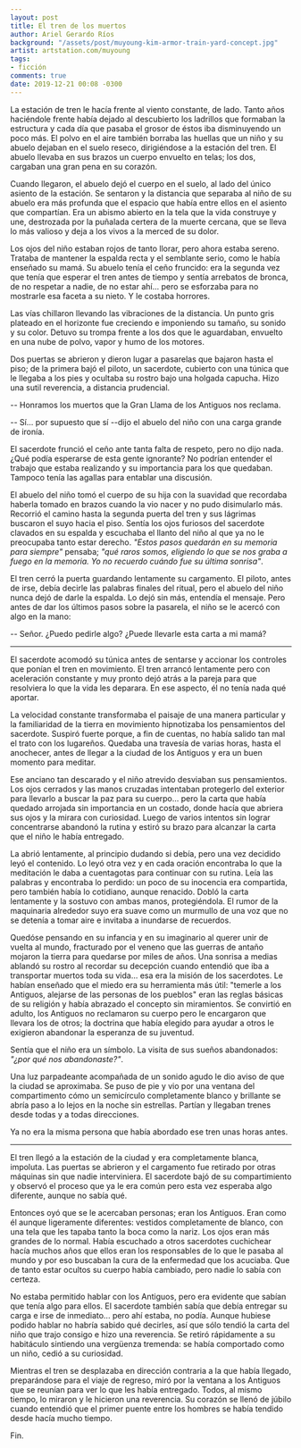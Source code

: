 ```yaml
---
layout: post
title: El tren de los muertos
author: Ariel Gerardo Ríos
background: "/assets/post/muyoung-kim-armor-train-yard-concept.jpg"
artist: artstation.com/muyoung
tags:
- ficción
comments: true
date: 2019-12-21 00:08 -0300
---
```

La estación de tren le hacía frente al viento constante, de lado. Tanto años
haciéndole frente había dejado al descubierto los ladrillos que formaban la
estructura y cada día que pasaba el grosor de éstos iba disminuyendo un poco
más. El polvo en el aire también borraba las huellas que un niño y su abuelo
dejaban en el suelo reseco, dirigiéndose a la estación del tren. El abuelo
llevaba en sus brazos un cuerpo envuelto en telas; los dos, cargaban una gran
pena en su corazón.

Cuando llegaron, el abuelo dejó el cuerpo en el suelo, al lado del único
asiento de la estación. Se sentaron y la distancia que separaba al niño de su
abuelo era más profunda que el espacio que había entre ellos en el asiento que
compartían. Era un abismo abierto en la tela que la vida construye y une,
destrozada por la puñalada certera de la muerte cercana, que se lleva lo más
valioso y deja a los vivos a la merced de su dolor.

Los ojos del niño estaban rojos de tanto llorar, pero ahora estaba sereno.
Trataba de mantener la espalda recta y el semblante serio, como le había
enseñado su mamá. Su abuelo tenía el ceño fruncido: era la segunda vez que
tenía que esperar el tren antes de tiempo y sentía arrebatos de bronca, de no
respetar a nadie, de no estar ahí... pero se esforzaba para no mostrarle esa
faceta a su nieto. Y le costaba horrores.

Las vías chillaron llevando las vibraciones de la distancia. Un punto gris
plateado en el horizonte fue creciendo e imponiendo su tamaño, su sonido y su
color. Detuvo su trompa frente a los dos que le aguardaban, envuelto en una
nube de polvo, vapor y humo de los motores.

Dos puertas se abrieron y dieron lugar a pasarelas que bajaron hasta el piso;
de la primera bajó el piloto, un sacerdote, cubierto con una túnica que le
llegaba a los pies y ocultaba su rostro bajo una holgada capucha. Hizo una
sutil reverencia, a distancia prudencial.

-- Honramos los muertos que la Gran Llama de los Antiguos nos reclama.

-- Sí... por supuesto que sí --dijo el abuelo del niño con una carga grande de
ironía.

El sacerdote frunció el ceño ante tanta falta de respeto, pero no dijo nada.
¿Qué podía esperarse de esta gente ignorante? No podrían entender el trabajo
que estaba realizando y su importancia para los que quedaban. Tampoco tenía las
agallas para entablar una discusión.

El abuelo del niño tomó el cuerpo de su hija con la suavidad que recordaba
haberla tomado en brazos cuando la vio nacer y no pudo disimularlo más.
Recorrió el camino hasta la segunda puerta del tren y sus lágrimas buscaron el
suyo hacia el piso. Sentía los ojos furiosos del sacerdote clavados en su
espalda y escuchaba el llanto del niño al que ya no le preocupaba tanto estar
derecho. *"Estos pasos quedarán en su memoria para siempre"* pensaba; *"qué
raros somos, eligiendo lo que se nos graba a fuego en la memoria. Yo no
recuerdo cuándo fue su última sonrisa"*.

El tren cerró la puerta guardando lentamente su cargamento. El piloto, antes de
irse, debía decirle las palabras finales del ritual, pero el abuelo del niño
nunca dejó de darle la espalda. Lo dejó sin más, entendía el mensaje. Pero
antes de dar los últimos pasos sobre la pasarela, el niño se le acercó con algo
en la mano:

-- Señor. ¿Puedo pedirle algo? ¿Puede llevarle esta carta a mi mamá?

-------------------------------------------------------------------------------

El sacerdote acomodó su túnica antes de sentarse y accionar los controles que
ponían el tren en movimiento. El tren arrancó lentamente pero con aceleración
constante y muy pronto dejó atrás a la pareja para que resolviera lo que la
vida les deparara. En ese aspecto, él no tenía nada qué aportar.

La velocidad constante transformaba el paisaje de una manera particular y la
familiaridad de la tierra en movimiento hipnotizaba los pensamientos del
sacerdote. Suspiró fuerte porque, a fin de cuentas, no había salido tan mal el
trato con los lugareños. Quedaba una travesía de varias horas, hasta el
anochecer, antes de llegar a la ciudad de los Antiguos y era un buen momento
para meditar.

Ese anciano tan descarado y el niño atrevido desviaban sus pensamientos. Los
ojos cerrados y las manos cruzadas intentaban protegerlo del exterior para
llevarlo a buscar la paz para su cuerpo... pero la carta que había quedado
arrojada sin importancia en un costado, donde hacía que abriera sus ojos y la
mirara con curiosidad. Luego de varios intentos sin lograr concentrarse
abandonó la rutina y estiró su brazo para alcanzar la carta que el niño le
había entregado.

La abrió lentamente, al principio dudando si debía, pero una vez decidido leyó
el contenido. Lo leyó otra vez y en cada oración encontraba lo que la
meditación le daba a cuentagotas para continuar con su rutina. Leía las
palabras y encontraba lo perdido: un poco de su inocencia era compartida, pero
también había lo cotidiano, aunque renacido. Dobló la carta lentamente y la
sostuvo con ambas manos, protegiéndola. El rumor de la maquinaria alrededor
suyo era suave como un murmullo de una voz que no se detenía a tomar aire e
invitaba a inundarse de recuerdos.

Quedóse pensando en su infancia y en su imaginario al querer unir de vuelta al
mundo, fracturado por el veneno que las guerras de antaño mojaron la tierra
para quedarse por miles de años. Una sonrisa a medias ablandó su rostro al
recordar su decepción cuando entendió que iba a transportar muertos toda su
vida... esa era la misión de los sacerdotes. Le habían enseñado que el miedo
era su herramienta más útil: "temerle a los Antiguos, alejarse de las personas
de los pueblos" eran las reglas básicas de su religión y había abrazado el
concepto sin miramientos. Se convirtió en adulto, los Antiguos no reclamaron su
cuerpo pero le encargaron que llevara los de otros; la doctrina que había
elegido para ayudar a otros le exigieron abandonar la esperanza de su juventud.

Sentía que el niño era un símbolo. La visita de sus sueños abandonados: *"¿por
qué nos abandonaste?"*.

Una luz parpadeante acompañada de un sonido agudo le dio aviso de que la ciudad
se aproximaba. Se puso de pie y vio por una ventana del compartimento cómo un
semicírculo completamente blanco y brillante se abría paso a lo lejos
en la noche sin estrellas. Partían y llegaban trenes desde todas y a todas
direcciones.

Ya no era la misma persona que había abordado ese tren unas horas antes.

-------------------------------------------------------------------------------

El tren llegó a la estación de la ciudad y era completamente blanca, impoluta.
Las puertas se abrieron y el cargamento fue retirado por otras máquinas sin que
nadie interviniera. El sacerdote bajó de su compartimiento y observó el proceso
que ya le era común pero esta vez esperaba algo diferente, aunque no sabía qué.

Entonces oyó que se le acercaban personas; eran los Antiguos. Eran como él
aunque ligeramente diferentes: vestidos completamente de blanco, con una tela
que les tapaba tanto la boca como la nariz. Los ojos eran más grandes de lo
normal. Había escuchado a otros sacerdotes cuchichear hacía muchos años que
ellos eran los responsables de lo que le pasaba al mundo y por eso buscaban la
cura de la enfermedad que los acuciaba. Que de tanto estar ocultos su cuerpo
había cambiado, pero nadie lo sabía con certeza.

No estaba permitido hablar con los Antiguos, pero era evidente que sabían que
tenía algo para ellos. El sacerdote también sabía que debía entregar su carga e
irse de inmediato... pero ahí estaba, no podía. Aunque hubiese podido hablar no
habría sabido qué decirles, así que sólo tendió la carta del niño que trajo
consigo e hizo una reverencia. Se retiró rápidamente a su habitáculo sintiendo
una vergüenza tremenda: se había comportado como un niño, cedió a su
curiosidad.

Mientras el tren se desplazaba en dirección contraria a la que había llegado,
preparándose para el viaje de regreso, miró por la ventana a los Antiguos que
se reunían para ver lo que les había entregado. Todos, al mismo tiempo, lo
miraron y le hicieron una reverencia. Su corazón se llenó de júbilo cuando
entendió que el primer puente entre los hombres se había tendido desde hacía
mucho tiempo.

Fin.
